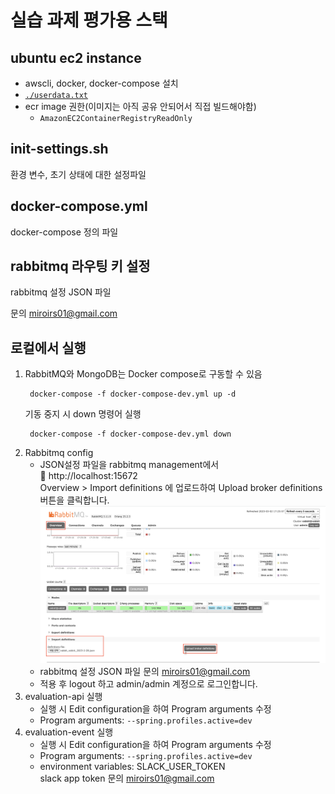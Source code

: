 # 실습 과제 평가용 스택

## ubuntu ec2 instance

- awscli, docker, docker-compose 설치
- [`./userdata.txt`](userdata.txt)
- ecr image 권한(이미지는 아직 공유 안되어서 직접 빌드해야함)
  - `AmazonEC2ContainerRegistryReadOnly`

## init-settings.sh

환경 변수, 초기 상태에 대한 설정파일

## docker-compose.yml

docker-compose 정의 파일

## rabbitmq 라우팅 키 설정

rabbitmq 설정 JSON 파일

문의 [miroirs01@gmail.com](mailto:miroirs01@gmail.com)

## 로컬에서 실행

1. RabbitMQ와 MongoDB는 Docker compose로 구동할 수 있음
   ```shell
    docker-compose -f docker-compose-dev.yml up -d
   ```
   기동 중지 시 down 명령어 실행
   ```shell
    docker-compose -f docker-compose-dev.yml down
   ```
2. Rabbitmq config
   - JSON설정 파일을 rabbitmq management에서  
     :link: http://localhost:15672  </br>
     Overview > Import definitions 에 업로드하여 Upload broker definitions 버튼을 클릭합니다.
     ![](rabbitmq-config/image.png)</br>
   - rabbitmq 설정 JSON 파일 문의 [miroirs01@gmail.com](mailto:miroirs01@gmail.com)
   - 적용 후 logout 하고 admin/admin 계정으로 로그인합니다.
3. evaluation-api 실행
   - 실행 시 Edit configuration을 하여 Program arguments 수정
   - Program arguments: ```--spring.profiles.active=dev```
4. evaluation-event 실행
   - 실행 시 Edit configuration을 하여 Program arguments 수정
   - Program arguments: ```--spring.profiles.active=dev```
   - environment variables: SLACK_USER_TOKEN  
     slack app token 문의 [miroirs01@gmail.com](mailto:miroirs01@gmail.com)
